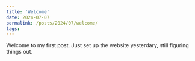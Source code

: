 ```yaml
---
title: 'Welcome'
date: 2024-07-07
permalink: /posts/2024/07/welcome/
tags:
---
```

Welcome to my first post. Just set up the website yesterdary, still figuring things out.
